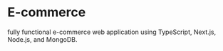 # E-commerce
fully functional e-commerce web application using TypeScript, Next.js, Node.js, and MongoDB. 
